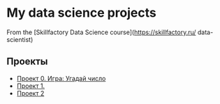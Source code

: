 # My data science projects
From the [Skillfactory Data Science course](https://skillfactory.ru/
data-scientist)

## Проекты

* [Проект 0. Игра: Угадай число]()
* [Проект 1.     ]()
* [Проект 2      ]()
